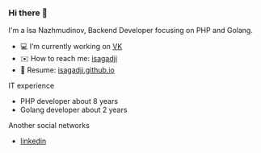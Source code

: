 ### Hi there 👋

I'm a Isa Nazhmudinov, Backend Developer focusing on PHP and Golang.

- 💻 I’m currently working on [VK](https://vk.tech/)
- ✉️ How to reach me: [isagadji](http://t.me/isagadji)
- 📄 Resume: [isagadji.github.io](https://isagadji.github.io)

IT experience

- PHP developer about 8 years
- Golang developer about 2 years

Another social networks

- [linkedin](https://www.linkedin.com/in/isagadji/)
